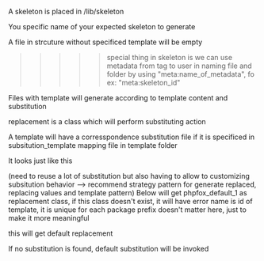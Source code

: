A skeleton is placed in /lib/skeleton

You specific name of your expected skeleton to generate

A file in strcuture without specificed template will be empty

>>>>> special thing in skeleton is we can use metadata from <data> tag to user in naming file and folder
>>>>> by using "meta:name_of_metadata", fo ex: "meta:skeleton_id"

Files with template will generate according to template content and substitution 

replacement is a class which will perform substituting action 

A template will have a corresspondence substitution file if it is specificed in subsitution_template mapping file in template folder

It looks just like this

(need to reuse a lot of substitution but also having to allow to customizing subsitution behavior --> recommend strategy pattern for generate replaced, replacing values and template pattern) 
Below will get phpfox_default_1 as replacement class, if this class doesn't exist, it will have error
<template name='phpfox_block_default' package='phpfox'>
	<content>/template/phpfox_block_default.tpl</content>
	<replacement>phpfox_default_1</replacement> 
</template>
name is id of template, it is unique for each package
prefix doesn't matter here, just to make it more meaningful


this will get default replacement
<template name='se_block_default_2' package='phpfox'>
	<content>/template/phpfox_block_default_2.tpl</content>
</template>



If no substitution is found, default substitution will be invoked 

